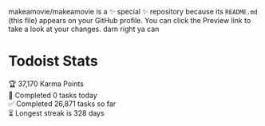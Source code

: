 makeamovie/makeamovie is a ✨ special ✨ repository because its `README.md` (this file) appears on your GitHub profile.
You can click the Preview link to take a look at your changes. darn right ya can

# Todoist Stats

<!-- TODO-IST:START -->
🏆  37,170 Karma Points           
🌸  Completed 0 tasks today           
✅  Completed 26,871 tasks so far           
⏳  Longest streak is 328 days
<!-- TODO-IST:END -->